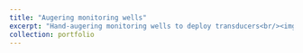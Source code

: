 ```yaml
---
title: "Augering monitoring wells"
excerpt: "Hand-augering monitoring wells to deploy transducers<br/><img src='/images/fig2.png' width='300' height='300'>"
collection: portfolio
---
```

